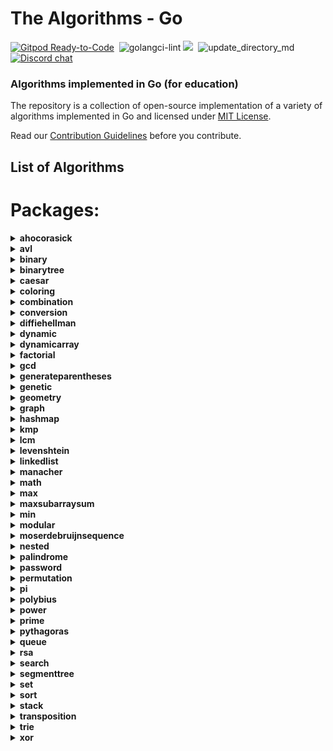 # The Algorithms - Go
[![Gitpod Ready-to-Code](https://img.shields.io/badge/Gitpod-Ready--to--Code-blue?logo=gitpod&style=flat-square)](https://gitpod.io/#https://github.com/TheAlgorithms/Go)&nbsp;
![golangci-lint](https://github.com/TheAlgorithms/Go/workflows/golangci-lint/badge.svg)
![](https://img.shields.io/github/repo-size/TheAlgorithms/Go.svg?label=Repo%20size&style=flat-square)&nbsp;
![update_directory_md](https://github.com/TheAlgorithms/Go/workflows/update_directory_md/badge.svg)
[![Discord chat](https://img.shields.io/discord/808045925556682782.svg?logo=discord&colorB=7289DA&style=flat-square)](https://discord.gg/c7MnfGFGa6)&nbsp;

### Algorithms implemented in Go (for education)

The repository is a collection of open-source implementation of a variety of algorithms implemented in Go and licensed under [MIT License](LICENSE).

Read our [Contribution Guidelines](CONTRIBUTING.md) before you contribute.

## List of Algorithms

<!--- GODOCMD BEGIN --->
# Packages:

<details>
	<summary> <strong> ahocorasick </strong> </summary>	

---

##### Functions:

1. [`AhoCorasick`](./strings/ahocorasick/ahocorasick.go#L15):  AhoCorasick Function performing the Basic Aho-Corasick algorithm. Finds and prints occurrences of each pattern.
2. [`BuildAc`](./strings/ahocorasick/ahocorasick.go#L54):  Functions that builds Aho Corasick automaton.
3. [`ConstructTrie`](./strings/ahocorasick/shared.go#L4):  ConstructTrie Function that constructs Trie as an automaton for a set of reversed & trimmed strings.
4. [`Contains`](./strings/ahocorasick/shared.go#L39):  Contains Returns 'true' if array of int's 's' contains int 'e', 'false' otherwise.
5. [`GetWord`](./strings/ahocorasick/shared.go#L49):  GetWord Function that returns word found in text 't' at position range 'begin' to 'end'.
6. [`ComputeAlphabet`](./strings/ahocorasick/shared.go#L61):  ComputeAlphabet Function that returns string of all the possible characters in given patterns.
7. [`IntArrayCapUp`](./strings/ahocorasick/shared.go#L70):  IntArrayCapUp Dynamically increases an array size of int's by 1.
8. [`BoolArrayCapUp`](./strings/ahocorasick/shared.go#L78):  BoolArrayCapUp Dynamically increases an array size of bool's by 1.
9. [`ArrayUnion`](./strings/ahocorasick/shared.go#L86):  ArrayUnion Concats two arrays of int's into one.
10. [`GetParent`](./strings/ahocorasick/shared.go#L99):  GetParent Function that finds the first previous state of a state and returns it. Used for trie where there is only one parent.
11. [`CreateNewState`](./strings/ahocorasick/shared.go#L111):  CreateNewState Automaton function for creating a new state 'state'.
12. [`CreateTransition`](./strings/ahocorasick/shared.go#L116):  CreateTransition Creates a transition for function σ(state,letter) = end.
13. [`GetTransition`](./strings/ahocorasick/shared.go#L121):  GetTransition Returns ending state for transition σ(fromState,overChar), '-1' if there is none.
14. [`StateExists`](./strings/ahocorasick/shared.go#L133):  StateExists Checks if state 'state' exists. Returns 'true' if it does, 'false' otherwise.
15. [`Advanced`](./strings/ahocorasick/advancedahocorasick.go#L10):  Advanced Function performing the Advanced Aho-Corasick algorithm. Finds and prints occurrences of each pattern.
16. [`BuildExtendedAc`](./strings/ahocorasick/advancedahocorasick.go#L46):  BuildExtendedAc Functions that builds extended Aho Corasick automaton.

---
##### Types

1. [`Result`](./strings/ahocorasick/ahocorasick.go#L9): No description provided.


---
</details><details>
	<summary> <strong> avl </strong> </summary>	

---

#####  Package avl is a Adelson-Velskii and Landis tree implemnation avl is self-balancing tree, i.e for all node in a tree, height difference between its left and right child will not exceed 1 more information : https://en.wikipedia.org/wiki/AVL_tree

---
##### Functions:

1. [`NewTree`](./structure/avl/avl.go#L15):  NewTree create a new AVL tree
2. [`Get`](./structure/avl/avl.go#L20):  Get : return node with given key
3. [`Insert`](./structure/avl/avl.go#L35):  Insert a new item
4. [`Delete`](./structure/avl/avl.go#L72):  Delete : remove given key from the tree

---
##### Types

1. [`Node`](./structure/avl/avl.go#L8): No description provided.


---
</details><details>
	<summary> <strong> binary </strong> </summary>	

---

#####  xorsearch_test.go description: Test for Find a missing number in a sequence author(s) [red_byte](https://github.com/i-redbyte) see xorsearch.go Package binary describes algorithms that use binary operations for different calculations.

---
##### Functions:

1. [`MeanUsingAndXor`](./math/binary/arithmeticmean.go#L11): No description provided.
2. [`MeanUsingRightShift`](./math/binary/arithmeticmean.go#L15): No description provided.
3. [`IsPowerOfTwo`](./math/binary/checkisnumberpoweroftwo.go#L19):  IsPowerOfTwo This function uses the fact that powers of 2 are represented like 10...0 in binary, and numbers one less than the power of 2 are represented like 11...1. Therefore, using the and function:    10...0  & 01...1    00...0 -> 0 This is also true for 0, which is not a power of 2, for which we have to add and extra condition.
4. [`IsPowerOfTwoLeftShift`](./math/binary/checkisnumberpoweroftwo.go#L26):  IsPowerOfTwoLeftShift This function takes advantage of the fact that left shifting a number by 1 is equivalent to multiplying by 2. For example, binary 00000001 when shifted by 3 becomes 00001000, which in decimal system is 8 or = 2 * 2 * 2
5. [`ReverseBits`](./math/binary/reversebits.go#L14):  ReverseBits This function initialized the result by 0 (all bits 0) and process the given number starting from its least significant bit. If the current bit is 1, set the corresponding most significant bit in the result and finally move on to the next bit in the input number. Repeat this till all its bits are processed.
6. [`XorSearchMissingNumber`](./math/binary/xorsearch.go#L10): No description provided.

---
</details><details>
	<summary> <strong> binarytree </strong> </summary>	

---

##### Functions:

1. [`Insert`](./structure/binarysearchtree/bstree.go#L17):  Insert a value in the BSTree
2. [`InOrderSuccessor`](./structure/binarysearchtree/bstree.go#L35):  InOrderSuccessor Goes to the left
3. [`BstDelete`](./structure/binarysearchtree/bstree.go#L44):  BstDelete removes the node
4. [`InOrder`](./structure/binarysearchtree/bstree.go#L79):  Travers the tree in the following order left --> root --> right
5. [`PreOrder`](./structure/binarysearchtree/bstree.go#L96):  Travers the tree in the following order root --> left --> right
6. [`PostOrder`](./structure/binarysearchtree/bstree.go#L113):  Travers the tree in the following order left --> right --> root
7. [`LevelOrder`](./structure/binarysearchtree/bstree.go#L138): No description provided.
8. [`AccessNodesByLayer`](./structure/binarysearchtree/bstree.go#L145):  AccessNodesByLayer Function that access nodes layer by layer instead of printing the results as one line.
9. [`Max`](./structure/binarysearchtree/bstree.go#L174):  Max Function that returns max of two numbers - possibly already declared.
10. [`NewNode`](./structure/binarysearchtree/node.go#L11):  NewNode Returns a new pointer to an empty Node

---
##### Types

1. [`Node`](./structure/binarysearchtree/node.go#L4): No description provided.

2. [`BSTree`](./structure/binarysearchtree/bstree.go#L4): No description provided.


---
</details><details>
	<summary> <strong> caesar </strong> </summary>	

---

#####  Package caesar is the shift cipher ref: https://en.wikipedia.org/wiki/Caesar_cipher

---
##### Functions:

1. [`Encrypt`](./cipher/caesar/caesar.go#L6):  Encrypt encrypts by right shift of "key" each character of "input"
2. [`Decrypt`](./cipher/caesar/caesar.go#L27):  Decrypt decrypts by left shift of "key" each character of "input"

---
</details><details>
	<summary> <strong> coloring </strong> </summary>	

---

#####  Package coloring provides implementation of different graph coloring algorithms, e.g. coloring using BFS, using Backtracking, using greedy approach. Author(s): [Shivam](https://github.com/Shivam010)

---
##### Functions:

1. [`BipartiteCheck`](./graph/coloring/bipartite.go#L40):  basically tries to color the graph in two colors if each edge connects 2 differently colored nodes the graph can be considered bipartite

---
##### Types

1. [`Graph`](./graph/coloring/graph.go#L14): No description provided.


---
</details><details>
	<summary> <strong> combination </strong> </summary>	

---

#####  Package combination ...

---
##### Functions:

1. [`Start`](./strings/combination/combination.go#L13):  Start ...

---
##### Types

1. [`Combinations`](./strings/combination/combination.go#L7): No description provided.


---
</details><details>
	<summary> <strong> conversion </strong> </summary>	

---

#####  Package name. Package conversion is a package of implementations which converts one data structure to another. Package name.

---
##### Functions:

1. [`RomanToInteger`](./conversion/romantointeger.go#L40):  RomanToInteger converts a roman numeral string to an integer. Roman numerals for numbers outside the range 1 to 3,999 will return an error. Nil or empty string return 0 with no error thrown.
2. [`Reverse`](./conversion/decimaltobinary.go#L23):  Reverse() function that will take string, and returns the reverse of that string.
3. [`DecimalToBinary`](./conversion/decimaltobinary.go#L33):  DecimalToBinary() function that will take Decimal number as int, and return it's Binary equivalent as string.
4. [`IntToRoman`](./conversion/integertoroman.go#L17):  IntToRoman converts an integer value to a roman numeral string. An error is returned if the integer is not between 1 and 3999.
5. [`HEXToRGB`](./conversion/rgbhex.go#L10):  HEXToRGB splits an RGB input (e.g. a color in hex format; 0x<color-code>) into the individual components: red, green and blue
6. [`RGBToHEX`](./conversion/rgbhex.go#L41):  RGBToHEX does exactly the opposite of HEXToRGB: it combines the three components red, green and blue to an RGB value, which can be converted to e.g. Hex
7. [`BinaryToDecimal`](./conversion/binarytodecimal.go#L26):  BinaryToDecimal() function that will take Binary number as string, and return it's Decimal equivalent as integer.

---
</details><details>
	<summary> <strong> diffiehellman </strong> </summary>	

---

#####  Package diffiehellman implements Deffie Hellman Key Exchange Algorithm for more information watch : https://www.youtube.com/watch?v=NmM9HA2MQGI

---
##### Functions:

1. [`GenerateShareKey`](./cipher/diffiehellman/diffiehellmankeyexchange.go#L13):  GenerateShareKey : generates a key using client private key , generator and primeNumber this key can be made public shareKey = (g^key)%primeNumber
2. [`GenerateMutualKey`](./cipher/diffiehellman/diffiehellmankeyexchange.go#L19):  GenerateMutualKey : generates a mutual key that can be used by only alice and bob mutualKey = (shareKey^prvKey)%primeNumber

---
</details><details>
	<summary> <strong> dynamic </strong> </summary>	

---

#####  Package dynamic is a package of certain implementations of dynamically run algorithms.

---
##### Functions:

1. [`CutRodRec`](./dynamic/rodcutting.go#L8):  CutRodRec solve the problem recursively: initial approach
2. [`CutRodDp`](./dynamic/rodcutting.go#L21):  CutRodDp solve the same problem using dynamic programming
3. [`EditDistanceRecursive`](./dynamic/editdistance.go#L10):  EditDistanceRecursive is a naive implementation with exponential time complexity.
4. [`EditDistanceDP`](./dynamic/editdistance.go#L35):  EditDistanceDP is an optimised implementation which builds on the ideas of the recursive implementation. We use dynamic programming to compute the DP table where dp[i][j] denotes the edit distance value of first[0..i-1] and second[0..j-1]. Time complexity is O(m * n) where m and n are lengths of the strings, first and second respectively.
5. [`LongestIncreasingSubsequence`](./dynamic/longestincreasingsubsequence.go#L9):  LongestIncreasingSubsequence returns the longest increasing subsequence where all elements of the subsequence are sorted in increasing order
6. [`LpsRec`](./dynamic/longestpalindromicsubsequence.go#L7):  LpsRec function
7. [`LpsDp`](./dynamic/longestpalindromicsubsequence.go#L21):  LpsDp function
8. [`MatrixChainRec`](./dynamic/matrixmultiplication.go#L10):  MatrixChainRec function
9. [`MatrixChainDp`](./dynamic/matrixmultiplication.go#L24):  MatrixChainDp function
10. [`Bin2`](./dynamic/binomialcoefficient.go#L21):  Bin2 function
11. [`LongestCommonSubsequence`](./dynamic/longestcommonsubsequence.go#L8):  LongestCommonSubsequence function
12. [`NthCatalanNumber`](./dynamic/catalan.go#L13):  NthCatalan returns the n-th Catalan Number Complexity: O(n²)
13. [`Max`](./dynamic/knapsack.go#L11):  Max function - possible duplicate
14. [`Knapsack`](./dynamic/knapsack.go#L17):  Knapsack solves knapsack problem return maxProfit
15. [`NthFibonacci`](./dynamic/fibonacci.go#L6):  NthFibonacci returns the nth Fibonacci Number
16. [`IsSubsetSum`](./dynamic/subsetsum.go#L14): No description provided.

---
</details><details>
	<summary> <strong> dynamicarray </strong> </summary>	

---

#####  Package dynamicarray A dynamic array is quite similar to a regular array, but its Size is modifiable during program runtime, very similar to how a slice in Go works. The implementation is for educational purposes and explains how one might go about implementing their own version of slices.  For more details check out those links below here: GeeksForGeeks article : https://www.geeksforgeeks.org/how-do-dynamic-arrays-work/ Go blog: https://blog.golang.org/slices-intro Go blog: https://blog.golang.org/slices authors [Wesllhey Holanda](https://github.com/wesllhey), [Milad](https://github.com/miraddo) see dynamicarray.go, dynamicarray_test.go

---
##### Types

1. [`DynamicArray`](./structure/dynamicarray/dynamicarray.go#L21): No description provided.


---
</details><details>
	<summary> <strong> factorial </strong> </summary>	

---

#####  Package factorial describes algorithms Factorials calculations.

---
##### Functions:

1. [`BruteForceFactorial`](./math/factorial/factorial.go#L11): No description provided.
2. [`RecursiveFactorial`](./math/factorial/factorial.go#L19): No description provided.
3. [`CalculateFactorialUseTree`](./math/factorial/factorial.go#L27): No description provided.

---
</details><details>
	<summary> <strong> gcd </strong> </summary>	

---

##### Functions:

1. [`ExtendedRecursive`](./math/gcd/extendedgcd.go#L4):  ExtendedRecursive finds and returns gcd(a, b), x, y satisfying a*x + b*y = gcd(a, b).
2. [`TemplateTestExtendedGCD`](./math/gcd/extendedgcd_test.go#L7): No description provided.
3. [`TemplateBenchmarkExtendedGCD`](./math/gcd/extendedgcd_test.go#L44): No description provided.
4. [`ExtendedIterative`](./math/gcd/extendedgcditerative.go#L4):  ExtendedIterative finds and returns gcd(a, b), x, y satisfying a*x + b*y = gcd(a, b).
5. [`Recursive`](./math/gcd/gcd.go#L4):  Recursive finds and returns the greatest common divisor of a given integer.
6. [`TemplateTestGCD`](./math/gcd/gcd_test.go#L18): No description provided.
7. [`TemplateBenchmarkGCD`](./math/gcd/gcd_test.go#L37): No description provided.
8. [`Iterative`](./math/gcd/gcditerative.go#L4):  Iterative Faster iterative version of GcdRecursive without holding up too much of the stack
9. [`Extended`](./math/gcd/extended.go#L12):  Extended simple extended gcd

---
</details><details>
	<summary> <strong> generateparentheses </strong> </summary>	

---

##### Functions:

1. [`GenerateParenthesis`](./strings/generateparentheses/generateparentheses.go#L12): No description provided.

---
</details><details>
	<summary> <strong> genetic </strong> </summary>	

---

#####  Package genetic provides functions to work with strings using genetic algorithm. https://en.wikipedia.org/wiki/Genetic_algorithm  Author: D4rkia

---
##### Functions:

1. [`GeneticString`](./strings/genetic/genetic.go#L71):  GeneticString generates PopultaionItem based on the imputed target string, and a set of possible runes to build a string with. In order to optimise string generation additional configurations can be provided with Conf instance. Empty instance of Conf (&Conf{}) can be provided, then default values would be set. Link to the same algorithm implemented in python: https://github.com/TheAlgorithms/Python/blob/master/genetic_algorithm/basic_string.py

---
##### Types

1. [`PopulationItem`](./strings/genetic/genetic.go#L26): No description provided.

2. [`Conf`](./strings/genetic/genetic.go#L32): No description provided.

3. [`Result`](./strings/genetic/genetic.go#L52): No description provided.


---
</details><details>
	<summary> <strong> geometry </strong> </summary>	

---

##### Functions:

1. [`Distance`](./math/geometry/straightlines.go#L17):  Calculates the shortest distance between two points.
2. [`Section`](./math/geometry/straightlines.go#L23):  Calculates the Point that divides a line in specific ratio. DO NOT specify the ratio in the form m:n, specify it as r, where r = m / n.
3. [`Slope`](./math/geometry/straightlines.go#L31):  Calculates the slope (gradient) of a line.
4. [`Intercept`](./math/geometry/straightlines.go#L36):  Calculates the Y-Intercept of a line from a specific Point.
5. [`IsParallel`](./math/geometry/straightlines.go#L41):  Checks if two lines are parallel or not.
6. [`IsPerpendicular`](./math/geometry/straightlines.go#L46):  Checks if two lines are perpendicular or not.
7. [`PointDistance`](./math/geometry/straightlines.go#L52):  Calculates the distance of a given Point from a given line. The slice should contain the coefficiet of x, the coefficient of y and the constant in the respective order.

---
##### Types

1. [`Point`](./math/geometry/straightlines.go#L8): No description provided.

2. [`Line`](./math/geometry/straightlines.go#L12): No description provided.


---
</details><details>
	<summary> <strong> graph </strong> </summary>	

---

#####  Package graph demonstrates Graph search algorithms reference: https://en.wikipedia.org/wiki/Tree_traversal The Bellman–Ford algorithm is an algorithm that computes shortest paths from a single source vertex to all of the other vertices in a weighted durected graph. It is slower than Dijkstra but capable of handling negative edge weights. https://en.wikipedia.org/wiki/Bellman%E2%80%93Ford_algorithm Implementation is based on the book 'Introduction to Algorithms' (CLRS)

---
##### Functions:

1. [`GetIdx`](./graph/depthfirstsearch.go#L3): No description provided.
2. [`NotExist`](./graph/depthfirstsearch.go#L12): No description provided.
3. [`DepthFirstSearchHelper`](./graph/depthfirstsearch.go#L21): No description provided.
4. [`DepthFirstSearch`](./graph/depthfirstsearch.go#L53): No description provided.
5. [`New`](./graph/graph.go#L16):  Constructor functions for graphs (undirected by default)
6. [`Topological`](./graph/topological.go#L7):  Assumes that graph given is valid and possible to get a topo ordering. constraints are array of []int{a, b}, representing an edge going from a to b
7. [`BreadthFirstSearch`](./graph/breadthfirstsearch.go#L9):  BreadthFirstSearch is an algorithm for traversing and searching graph data structures. It starts at an arbitrary node of a graph, and explores all of the neighbor nodes at the present depth prior to moving on to the nodes at the next depth level. Worst-case performance	 		O(|V|+|E|)=O(b^{d})}O(|V|+|E|)=O(b^{d}) Worst-case space complexity	 	O(|V|)=O(b^{d})}O(|V|)=O(b^{d}) reference: https://en.wikipedia.org/wiki/Breadth-first_search
8. [`NewDSU`](./graph/kruskal.go#L34):  NewDSU will return an initialised DSU using the value of n which will be treated as the number of elements out of which the DSU is being made
9. [`KruskalMST`](./graph/kruskal.go#L87):  KruskalMST will return a minimum spanning tree along with its total cost to using Kruskal's algorithm. Time complexity is O(m * log (n)) where m is the number of edges in the graph and n is number of nodes in it.
10. [`FloydWarshall`](./graph/floydwarshall.go#L15):  FloydWarshall Returns all pair's shortest path using Floyd Warshall algorithm

---
##### Types

1. [`Graph`](./graph/graph.go#L9): No description provided.

2. [`Item`](./graph/dijkstra.go#L5): No description provided.

3. [`Edge`](./graph/kruskal.go#L14): No description provided.

4. [`DisjointSetUnionElement`](./graph/kruskal.go#L21): No description provided.

5. [`DisjointSetUnion`](./graph/kruskal.go#L29): No description provided.

6. [`WeightedGraph`](./graph/floydwarshall.go#L9): No description provided.


---
</details><details>
	<summary> <strong> hashmap </strong> </summary>	

---

##### Functions:

1. [`New`](./structure/hashmap/hashmap.go#L24):  New return new HashMap instance

---
##### Types

1. [`HashMap`](./structure/hashmap/hashmap.go#L17): No description provided.


---
</details><details>
	<summary> <strong> kmp </strong> </summary>	

---

##### Functions:

1. [`Kmp`](./strings/kmp/kmp.go#L70):  Kmp Function kmp performing the Knuth-Morris-Pratt algorithm. Prints whether the word/pattern was found and on what position in the text or not. m - current match in text, i - current character in w, c - amount of comparisons.

---
##### Types

1. [`Result`](./strings/kmp/kmp.go#L15): No description provided.


---
</details><details>
	<summary> <strong> lcm </strong> </summary>	

---

##### Functions:

1. [`Lcm`](./math/lcm/lcm.go#L10):  Lcm returns the lcm of two numbers using the fact that lcm(a,b) * gcd(a,b) = | a * b |

---
</details><details>
	<summary> <strong> levenshtein </strong> </summary>	

---

##### Functions:

1. [`Distance`](./strings/levenshtein/levenshteindistance.go#L10):  Distance Function that gives Levenshtein Distance

---
</details><details>
	<summary> <strong> linkedlist </strong> </summary>	

---

#####  Package linkedlist demonstates different implementations on linkedlists.

---
##### Functions:

1. [`NewDoubly`](./structure/linkedlist/doubly.go#L22): No description provided.
2. [`NewNode`](./structure/linkedlist/shared.go#L12):  Create new node.
3. [`NewSingly`](./structure/linkedlist/singlylinkedlist.go#L19):  NewSingly returns a new instance of a linked list
4. [`NewCyclic`](./structure/linkedlist/cyclic.go#L12):  Create new list.
5. [`JosephusProblem`](./structure/linkedlist/cyclic.go#L120):  https://en.wikipedia.org/wiki/Josephus_problem This is a struct-based solution for Josephus problem.

---
##### Types

1. [`testCase`](./structure/linkedlist/cyclic_test.go#L105): No description provided.

2. [`Doubly`](./structure/linkedlist/doubly.go#L18): No description provided.

3. [`Node`](./structure/linkedlist/shared.go#L5): No description provided.

4. [`Singly`](./structure/linkedlist/singlylinkedlist.go#L10): No description provided.

5. [`Cyclic`](./structure/linkedlist/cyclic.go#L6): No description provided.


---
</details><details>
	<summary> <strong> manacher </strong> </summary>	

---

##### Functions:

1. [`LongestPalindrome`](./strings/manacher/longestpalindrome.go#L37): No description provided.

---
</details><details>
	<summary> <strong> math </strong> </summary>	

---

#####  Package math is a package that contains mathematical algorithms and its different implementations.

---
##### Functions:

1. [`IsPowOfTwoUseLog`](./math/checkisnumberpoweroftwo.go#L10):  IsPowOfTwoUseLog This function checks if a number is a power of two using the logarithm. The limiting degree can be from 0 to 63. See alternatives in the binary package.
2. [`Phi`](./math/eulertotient.go#L5):  Phi is the Euler totient function. This function computes the number of numbers less then n that are coprime with n.

---
</details><details>
	<summary> <strong> max </strong> </summary>	

---

##### Functions:

1. [`BitwiseMax`](./math/max/bitwisemax.go#L10): No description provided.
2. [`Int`](./math/max/max.go#L4):  Int is a function which returns the maximum of all the integers provided as arguments.

---
</details><details>
	<summary> <strong> maxsubarraysum </strong> </summary>	

---

#####  Package maxsubarraysum is a package containing a solution to a common problem of finding max contiguous sum within a array of ints.

---
##### Functions:

1. [`MaxSubarraySum`](./other/maxsubarraysum/maxsubarraysum.go#L13):  MaxSubarraySum returns the maximum subarray sum

---
</details><details>
	<summary> <strong> min </strong> </summary>	

---

##### Functions:

1. [`Int`](./math/min/min.go#L4):  Int is a function which returns the minimum of all the integers provided as arguments.

---
</details><details>
	<summary> <strong> modular </strong> </summary>	

---

##### Functions:

1. [`Inverse`](./math/modular/inverse.go#L20):  Inverse Modular function
2. [`Exponentiation`](./math/modular/exponentiation.go#L22):  Exponentiation returns base^exponent % mod
3. [`Multiply64BitInt`](./math/modular/exponentiation.go#L51):  Multiply64BitInt Checking if the integer multiplication overflows

---
</details><details>
	<summary> <strong> moserdebruijnsequence </strong> </summary>	

---

##### Functions:

1. [`MoserDeBruijnSequence`](./math/moserdebruijnsequence/sequence.go#L7): No description provided.

---
</details><details>
	<summary> <strong> nested </strong> </summary>	

---

#####  Package nested provides functions for testing strings proper brackets nesting.

---
##### Functions:

1. [`IsBalanced`](./other/nested/nestedbrackets.go#L20):  IsBalanced returns true if provided input string is properly nested. Input is a sequence of brackets: '(', ')', '[', ']', '{', '}'. A sequence of brackets `s` is considered properly nested if any of the following conditions are true: 	- `s` is empty; 	- `s` has the form (U) or [U] or {U} where U is a properly nested string; 	- `s` has the form VW where V and W are properly nested strings. For example, the string "()()[()]" is properly nested but "[(()]" is not. **Note** Providing characters other then brackets would return false, despite brackets sequence in the string. Make sure to filter input before usage.

---
</details><details>
	<summary> <strong> palindrome </strong> </summary>	

---

##### Functions:

1. [`IsPalindrome`](./strings/palindrome/ispalindrome.go#L26): No description provided.

---
</details><details>
	<summary> <strong> password </strong> </summary>	

---

#####  Package password contains functions to help generate random passwords

---
##### Functions:

1. [`Generate`](./other/password/generator.go#L15):  Generate returns a newly generated password

---
</details><details>
	<summary> <strong> permutation </strong> </summary>	

---

##### Functions:

1. [`Heaps`](./math/permutation/heaps.go#L8):  Heap's Algorithm for generating all permutations of n objects
2. [`GenerateElementSet`](./math/permutation/heaps.go#L37): No description provided.

---
</details><details>
	<summary> <strong> pi </strong> </summary>	

---

#####  spigotpi_test.go description: Test for Spigot Algorithm for the Digits of Pi author(s) [red_byte](https://github.com/i-redbyte) see spigotpi.go

---
##### Functions:

1. [`MonteCarloPi`](./math/pi/montecarlopi.go#L15): No description provided.
2. [`Spigot`](./math/pi/spigotpi.go#L12): No description provided.

---
</details><details>
	<summary> <strong> polybius </strong> </summary>	

---

#####  Package polybius is encrypting method with polybius square ref: https://en.wikipedia.org/wiki/Polybius_square#Hybrid_Polybius_Playfair_Cipher

---
##### Functions:

1. [`NewPolybius`](./cipher/polybius/polybius.go#L21):  NewPolybius returns a pointer to object of Polybius. If the size of "chars" is longer than "size", "chars" are truncated to "size".

---
##### Types

1. [`Polybius`](./cipher/polybius/polybius.go#L12): No description provided.


---
</details><details>
	<summary> <strong> power </strong> </summary>	

---

##### Functions:

1. [`IterativePower`](./math/power/fastexponent.go#L4):  IterativePower is iterative O(logn) function for pow(x, y)
2. [`RecursivePower`](./math/power/fastexponent.go#L18):  RecursivePower is recursive O(logn) function for pow(x, y)
3. [`RecursivePower1`](./math/power/fastexponent.go#L30):  RecursivePower1 is recursive O(n) function for pow(x, y)
4. [`UsingLog`](./math/power/powvialogarithm.go#L14): No description provided.

---
</details><details>
	<summary> <strong> prime </strong> </summary>	

---

##### Functions:

1. [`NaiveApproach`](./math/prime/primecheck.go#L8):  NaiveApproach checks if an integer is prime or not. Returns a bool.
2. [`PairApproach`](./math/prime/primecheck.go#L22):  PairApproach checks primality of an integer and returns a bool. More efficient than the naive approach as number of iterations are less.
3. [`Factorize`](./math/prime/primefactorization.go#L5):  Factorize is a function that computes the exponents of each prime in the prime factorization of n
4. [`GenerateChannel`](./math/prime/sieve.go#L9):  Generate generates the sequence of integers starting at 2 and sends it to the channel `ch`
5. [`Sieve`](./math/prime/sieve.go#L16):  Sieve Sieving the numbers that are not prime from the channel - basically removing them from the channels
6. [`Generate`](./math/prime/sieve.go#L26):  Generate returns a int slice of prime numbers up to the limit
7. [`MillerTest`](./math/prime/millerrabinprimalitytest.go#L32):  MillerTest This is the intermediate step that repeats within the miller rabin primality test for better probabilitic chances of receiving the correct result.
8. [`MillerRabinTest`](./math/prime/millerrabinprimalitytest.go#L59):  MillerRabinTest Probabilistic test for primality of an integer based of the algorithm devised by Miller and Rabin.

---
</details><details>
	<summary> <strong> pythagoras </strong> </summary>	

---

##### Functions:

1. [`Distance`](./math/pythagoras/pythagoras.go#L15): Distance calculates the distance between to vectors with the   Pythagoras theorem

---
##### Types

1. [`Vector`](./math/pythagoras/pythagoras.go#L8): No description provided.


---
</details><details>
	<summary> <strong> queue </strong> </summary>	

---

##### Functions:

1. [`EnQueue`](./structure/queue/queuearray.go#L15):  EnQueue it will be added new value into our list
2. [`DeQueue`](./structure/queue/queuearray.go#L20):  DeQueue it will be removed the first value that added into the list
3. [`FrontQueue`](./structure/queue/queuearray.go#L27):  FrontQueue return the Front value
4. [`BackQueue`](./structure/queue/queuearray.go#L32):  BackQueue return the Back value
5. [`LenQueue`](./structure/queue/queuearray.go#L37):  LenQueue will return the length of the queue list
6. [`IsEmptyQueue`](./structure/queue/queuearray.go#L42):  IsEmptyQueue check our list is empty or not

---
##### Types

1. [`Node`](./structure/queue/queuelinkedlist.go#L13): No description provided.

2. [`Queue`](./structure/queue/queuelinkedlist.go#L19): No description provided.

3. [`LQueue`](./structure/queue/queuelinklistwithlist.go#L20): No description provided.


---
</details><details>
	<summary> <strong> rsa </strong> </summary>	

---

#####  Package rsa shows a simple implementation of RSA algorithm

---
##### Functions:

1. [`Encrypt`](./cipher/rsa/rsa.go#L28):  Encrypt encrypts based on the RSA algorithm - uses modular exponentitation in math directory
2. [`Decrypt`](./cipher/rsa/rsa.go#L43):  Decrypt decrypts encrypted rune slice based on the RSA algorithm

---
</details><details>
	<summary> <strong> search </strong> </summary>	

---

##### Functions:

1. [`BoyerMoore`](./strings/search/boyermoore.go#L5):  Implementation of boyer moore string search O(l) where l=len(text)
2. [`Naive`](./strings/search/naive.go#L5):  Implementation of naive string search O(n*m) where n=len(txt) and m=len(pattern)

---
</details><details>
	<summary> <strong> segmenttree </strong> </summary>	

---

##### Functions:

1. [`NewSegmentTree`](./structure/segmenttree/segmenttree.go#L114): No description provided.

---
##### Types

1. [`SegmentTree`](./structure/segmenttree/segmenttree.go#L17): No description provided.


---
</details><details>
	<summary> <strong> set </strong> </summary>	

---

#####  package set implements a Set using a golang map. This implies that only the types that are accepted as valid map keys can be used as set elements. For instance, do not try to Add a slice, or the program will panic. package set implements a Set using a golang map. This implies that only the types that are accepted as valid map keys can be used as set elements. For instance, do not try to Add a slice, or the program will panic. 

---
##### Functions:

1. [`New`](./structure/set/set.go#L4):  New gives new set.

---
</details><details>
	<summary> <strong> sort </strong> </summary>	

---

#####  Package sort a package for demonstrating sorting algorithms in Go package sort provides primitives for sorting slices and user-defined collections

---
##### Functions:

1. [`HeapSort`](./sort/heapsort.go#L121): No description provided.
2. [`Count`](./sort/countingsort.go#L10): No description provided.
3. [`Pigeonhole`](./sort/pigeonholesort.go#L12):  Pigeonhole sorts a slice using pigeonhole sorting algorithm.
4. [`SelectionSort`](./sort/selectionsort.go#L3): No description provided.
5. [`Mergesort`](./sort/mergesort.go#L35): Mergesort Perform mergesort on a slice of ints
6. [`Exchange`](./sort/exchangesort.go#L6): No description provided.
7. [`InsertionSort`](./sort/insertionsort.go#L3): No description provided.
8. [`QuickSortRange`](./sort/quicksort.go#L24):  QuickSortRange Sorts the specified range within the array
9. [`QuickSort`](./sort/quicksort.go#L37):  QuickSort Sorts the entire array
10. [`RadixSort`](./sort/radixsort.go#L35): No description provided.
11. [`SimpleSort`](./sort/simplesort.go#L11): No description provided.
12. [`ImprovedSimpleSort`](./sort/simplesort.go#L25):  ImprovedSimpleSort is a improve SimpleSort by skipping an unnecessary comparison of the first and last. This improved version is more similar to implementation of insertion sort
13. [`ShellSort`](./sort/shellsort.go#L3): No description provided.

---
##### Types

1. [`MaxHeap`](./sort/heapsort.go#L3): No description provided.

2. [`Int`](#L0): 

	Methods:
	1. [`More`](./sort/heapsort.go#L114): No description provided.

---
</details><details>
	<summary> <strong> stack </strong> </summary>	

---

##### Types

1. [`SList`](./structure/stack/stacklinkedlistwithlist.go#L18): No description provided.

2. [`Node`](./structure/stack/stacklinkedlist.go#L13): No description provided.

3. [`Stack`](./structure/stack/stacklinkedlist.go#L19): No description provided.


---
</details><details>
	<summary> <strong> transposition </strong> </summary>	

---

##### Functions:

1. [`Encrypt`](./cipher/transposition/transposition.go#L54): No description provided.
2. [`Decrypt`](./cipher/transposition/transposition.go#L82): No description provided.

---
##### Types

1. [`NoTextToEncryptError`](./cipher/transposition/transposition.go#L15): No description provided.

2. [`KeyMissingError`](./cipher/transposition/transposition.go#L16): No description provided.


---
</details><details>
	<summary> <strong> trie </strong> </summary>	

---

#####  Package trie provides Trie data structures in golang.  Wikipedia: https://en.wikipedia.org/wiki/Trie

---
##### Functions:

1. [`NewNode`](./structure/trie/trie.go#L14):  NewNode creates a new Trie node with initialized children map.

---
##### Types

1. [`Node`](./structure/trie/trie.go#L7): No description provided.


---
</details><details>
	<summary> <strong> xor </strong> </summary>	

---

#####  Package xor is an encryption algorithm that operates the exclusive disjunction(XOR) ref: https://en.wikipedia.org/wiki/XOR_cipher

---
##### Functions:

1. [`Encrypt`](./cipher/xor/xor.go#L10):  Encrypt encrypts with Xor encryption after converting each character to byte The returned value might not be readable because there is no guarantee which is within the ASCII range If using other type such as string, []int, or some other types, add the statements for converting the type to []byte.
2. [`Decrypt`](./cipher/xor/xor.go#L19):  Decrypt decrypts with Xor encryption

---
</details>
<!--- GODOCMD END --->
